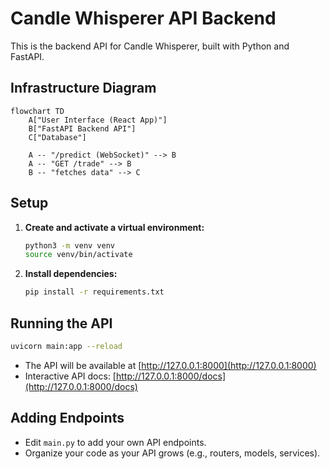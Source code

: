 # Candle Whisperer API Backend

This is the backend API for Candle Whisperer, built with Python and FastAPI.

## Infrastructure Diagram

```mermaid
flowchart TD
    A["User Interface (React App)"]
    B["FastAPI Backend API"]
    C["Database"]

    A -- "/predict (WebSocket)" --> B
    A -- "GET /trade" --> B
    B -- "fetches data" --> C
```

## Setup

1. **Create and activate a virtual environment:**
   ```sh
   python3 -m venv venv
   source venv/bin/activate
   ```

2. **Install dependencies:**
   ```sh
   pip install -r requirements.txt
   ```

## Running the API

```sh
uvicorn main:app --reload
```

- The API will be available at [http://127.0.0.1:8000](http://127.0.0.1:8000)
- Interactive API docs: [http://127.0.0.1:8000/docs](http://127.0.0.1:8000/docs)

## Adding Endpoints
- Edit `main.py` to add your own API endpoints.
- Organize your code as your API grows (e.g., routers, models, services). 